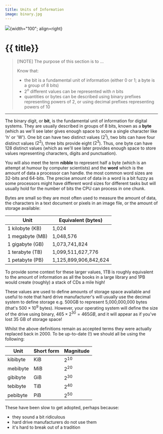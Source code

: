 ```yaml
---
title: Units of Information
image: binary.jpg
---
```


![](../../assets/images/topics/{{image}}){width="100"; align=right}

# {{ title}}


> [!NOTE] The purpose of this section is to ...
> 
> Know that:
> - the bit is a fundamental unit of information (either 0 or 1; a byte is a group of 8 bits)
> - $2^n$ different values can be represented with $n$ bits
> - quantities or bytes can be described using binary prefixes representing powers of 2, or using decimal prefixes representing powers of 10

---

The binary digit, or __bit__, is the fundamental unit of information for digital systems.  They are usually described in groups of 8 bits, known as a __byte__ (which as we'll see later gives enough space to score a single character like 'h' or 'W').  One bit can have two distinct values ($2^1$), two bits can have four distinct values ($2^2$), three bits provide eight ($2^3$).  Thus, one byte can have 128 distinct values (which as we'll see later provides enough space to store values representing characters, digits and punctuation).  


You will also meet the term __nibble__ to represent half a byte (which is an attempt at humour by computer scientists) and the __word__ which is the amount of data a processor can handle.  the most common word sizes are 32-bits and 64-bits.  The precise amount of data in a word is a bit fuzzy as some processors might have different word sizes for different tasks but will usually hold for the number of bits the CPU can process in one chunk.

Bytes are small so they are most often used to measure the amount of data, the characters in a text document or pixels in an image file, or the amount of storage available:

| Unit | Equivalent (bytes) |
| ---- | ---------- |
| 1 kilobyte (KB) | 1,024 |
| 1 megabyte (MB) | 1,048,576 |
| 1 gigabyte (GB) | 1,073,741,824 |
| 1 terabyte (TB) | 1,099,511,627,776 |
| 1 petabyte (PB) | 1,125,899,906,842,624 |

To provide some context for these larger values, 1TB is roughly equivalent to the amount of information as all the books in a large library and 1PB would create (roughly) a stack of CDs a mile high!

These values are used to define amounts of storage space available and useful to note that hard drive manufacturer's will usually use the decimal system to define storage e.g. 500GB to represent 5,000,000,000 bytes (that's $500 \times 10^9$ bytes).  However, your operating system will define the size of the drive using binary, $465 \times 2^{30} = 465 GB$, and it will appear as if you've lost 35 GB of storage space!

Whilst the above definitions remain as accepted terms they were actually replaced back in 2000.  To be up-to-date (!) we should all be using the following:

| Unit | Short form | Magnitude |
| ---- | ---------- | --------- |
| kibibyte | KiB | $2^{10}$ |
| mebibyte | MiB | $2^{20}$ |
| gibibyte | GiB | $2^{30}$ |
| tebibyte | TiB | $2^{40}$ |
| pebibyte | PiB | $2^{50}$ |

These have been slow to get adopted, perhaps because:

- they sound a bit ridiculous
- hard drive manufacturers do not use them
- it's hard to break out of a tradition
